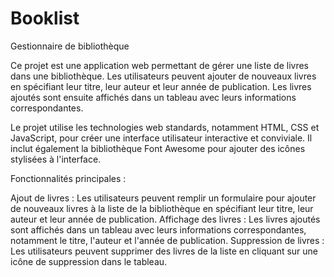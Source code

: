 # Booklist
Gestionnaire de bibliothèque

Ce projet est une application web permettant de gérer une liste de livres dans une bibliothèque. Les utilisateurs peuvent ajouter de nouveaux livres en spécifiant leur titre, leur auteur et leur année de publication. Les livres ajoutés sont ensuite affichés dans un tableau avec leurs informations correspondantes.

Le projet utilise les technologies web standards, notamment HTML, CSS et JavaScript, pour créer une interface utilisateur interactive et conviviale. Il inclut également la bibliothèque Font Awesome pour ajouter des icônes stylisées à l'interface.

Fonctionnalités principales :

Ajout de livres : Les utilisateurs peuvent remplir un formulaire pour ajouter de nouveaux livres à la liste de la bibliothèque en spécifiant leur titre, leur auteur et leur année de publication.
Affichage des livres : Les livres ajoutés sont affichés dans un tableau avec leurs informations correspondantes, notamment le titre, l'auteur et l'année de publication.
Suppression de livres : Les utilisateurs peuvent supprimer des livres de la liste en cliquant sur une icône de suppression dans le tableau.
